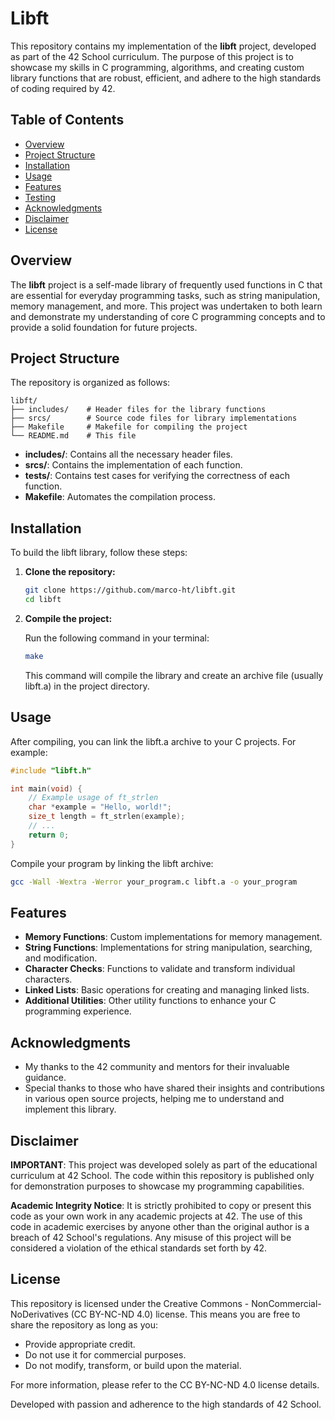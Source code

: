 # Libft

This repository contains my implementation of the **libft** project, developed as part of the 42 School curriculum. The purpose of this project is to showcase my skills in C programming, algorithms, and creating custom library functions that are robust, efficient, and adhere to the high standards of coding required by 42.

## Table of Contents

- [Overview](#overview)
- [Project Structure](#project-structure)
- [Installation](#installation)
- [Usage](#usage)
- [Features](#features)
- [Testing](#testing)
- [Acknowledgments](#acknowledgments)
- [Disclaimer](#disclaimer)
- [License](#license)

## Overview

The **libft** project is a self-made library of frequently used functions in C that are essential for everyday programming tasks, such as string manipulation, memory management, and more. This project was undertaken to both learn and demonstrate my understanding of core C programming concepts and to provide a solid foundation for future projects.

## Project Structure

The repository is organized as follows:

```
libft/
├── includes/    # Header files for the library functions
├── srcs/        # Source code files for library implementations
├── Makefile     # Makefile for compiling the project
└── README.md    # This file
```

- **includes/**: Contains all the necessary header files.
- **srcs/**: Contains the implementation of each function.
- **tests/**: Contains test cases for verifying the correctness of each function.
- **Makefile**: Automates the compilation process.

## Installation

To build the libft library, follow these steps:

1. **Clone the repository:**

   ```sh
   git clone https://github.com/marco-ht/libft.git
   cd libft
   ```

2. **Compile the project:**

   Run the following command in your terminal:

   ```sh
   make
   ```

   This command will compile the library and create an archive file (usually libft.a) in the project directory.

## Usage

After compiling, you can link the libft.a archive to your C projects. For example:

```c
#include "libft.h"

int main(void) {
    // Example usage of ft_strlen
    char *example = "Hello, world!";
    size_t length = ft_strlen(example);
    // ...
    return 0;
}
```

Compile your program by linking the libft archive:

```sh
gcc -Wall -Wextra -Werror your_program.c libft.a -o your_program
```

## Features

- **Memory Functions**: Custom implementations for memory management.
- **String Functions**: Implementations for string manipulation, searching, and modification.
- **Character Checks**: Functions to validate and transform individual characters.
- **Linked Lists**: Basic operations for creating and managing linked lists.
- **Additional Utilities**: Other utility functions to enhance your C programming experience.

## Acknowledgments

- My thanks to the 42 community and mentors for their invaluable guidance.
- Special thanks to those who have shared their insights and contributions in various open source projects, helping me to understand and implement this library.

## Disclaimer

**IMPORTANT**:
This project was developed solely as part of the educational curriculum at 42 School. The code within this repository is published only for demonstration purposes to showcase my programming capabilities.

**Academic Integrity Notice**:
It is strictly prohibited to copy or present this code as your own work in any academic projects at 42. The use of this code in academic exercises by anyone other than the original author is a breach of 42 School's regulations. Any misuse of this project will be considered a violation of the ethical standards set forth by 42.

## License

This repository is licensed under the Creative Commons - NonCommercial-NoDerivatives (CC BY-NC-ND 4.0) license. This means you are free to share the repository as long as you:

- Provide appropriate credit.
- Do not use it for commercial purposes.
- Do not modify, transform, or build upon the material.

For more information, please refer to the CC BY-NC-ND 4.0 license details.

Developed with passion and adherence to the high standards of 42 School.
